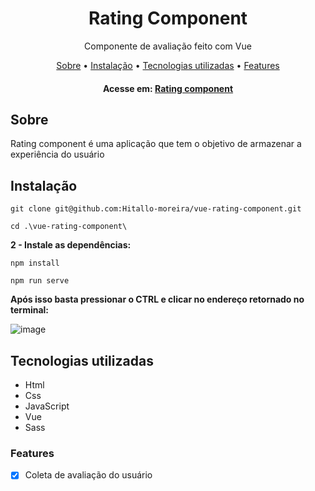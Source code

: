 # <h1 align="center">Rating Component</h1>
<p align="center">
Componente de avaliação feito com Vue</p>

<p align="center">
  <a href="#sobre">Sobre</a> • 
  <a href="#instalacao">Instalação</a> • 
  <a href="#tecnologias">Tecnologias utilizadas</a> • 
  <a href="#features">Features</a>
</p>
<h4 align="center">
	Acesse em: <a href="https://hratingcomponent.netlify.app/" target="_blank">Rating component</a>
</h4>

<h2 id="sobre">Sobre</h2>
<p>Rating component é uma aplicação que tem o objetivo de armazenar a experiência do usuário</p>

<h2 id="instalacao">Instalação</h2>

```
git clone git@github.com:Hitallo-moreira/vue-rating-component.git
```
```
cd .\vue-rating-component\
```

<b>2 - Instale as dependências:</b>

```
npm install
```

```
npm run serve
```

<b>Após isso basta pressionar o CTRL e clicar no endereço retornado no terminal:</b>


![image](https://i.imgur.com/Wct7SiY.png)


<h2 id="tecnologias">Tecnologias utilizadas</h2>
<ul>
<li>Html</li>
<li>Css</li>
<li>JavaScript</li>
<li>Vue</li>
<li>Sass</li>
</ul>

<h3 id="features">Features</h3>

- [x] Coleta de avaliação do usuário

